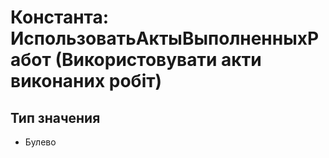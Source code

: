 ﻿# Константа: ИспользоватьАктыВыполненныхРабот (Використовувати акти виконаних робіт)

## Тип значения

- Булево


